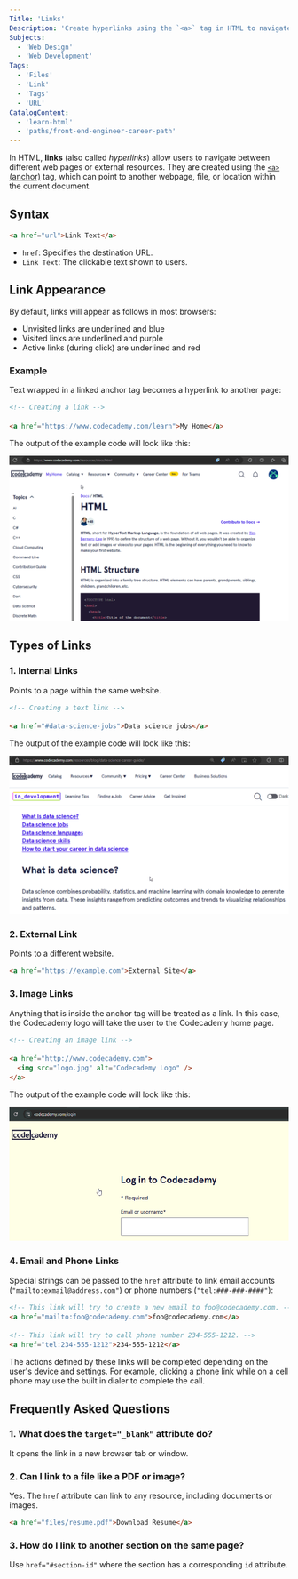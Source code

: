 ```yaml
---
Title: 'Links'
Description: 'Create hyperlinks using the `<a>` tag in HTML to navigate between web pages or external resources.'
Subjects:
  - 'Web Design'
  - 'Web Development'
Tags:
  - 'Files'
  - 'Link'
  - 'Tags'
  - 'URL'
CatalogContent:
  - 'learn-html'
  - 'paths/front-end-engineer-career-path'
---
```


In HTML, **links** (also called *hyperlinks*) allow users to navigate between different web pages or external resources. They are created using the [`<a>` (anchor)](https://www.codecademy.com/resources/docs/html/elements/a) tag, which can point to another webpage, file, or location within the current document.

## Syntax

```html
<a href="url">Link Text</a>
```

- `href`: Specifies the destination URL.
- `Link Text`: The clickable text shown to users.

## Link Appearance

By default, links will appear as follows in most browsers:

- Unvisited links are underlined and blue
- Visited links are underlined and purple
- Active links (during click) are underlined and red

### Example

Text wrapped in a linked anchor tag becomes a hyperlink to another page:

```html
<!-- Creating a link -->

<a href="https://www.codecademy.com/learn">My Home</a>
```

The output of the example code will look like this:

![Showcasing the usage of html links](https://raw.githubusercontent.com/Codecademy/docs/main/media/text-link.gif)

## Types of Links

### 1. Internal Links

Points to a page within the same website.

```html
<!-- Creating a text link -->

<a href="#data-science-jobs">Data science jobs</a>
```

The output of the example code will look like this:

![Showcasing the usage of internal links in html](https://raw.githubusercontent.com/Codecademy/docs/main/media/internal-link.gif)

### 2. External Link

Points to a different website.

```html
<a href="https://example.com">External Site</a>
```

### 3. Image Links

Anything that is inside the anchor tag will be treated as a link. In this case, the Codecademy logo will take the user to the Codecademy home page.

```html
<!-- Creating an image link -->

<a href="http://www.codecademy.com">
  <img src="logo.jpg" alt="Codecademy Logo" />
</a>
```

The output of the example code will look like this:

![Showcasing the usage of image as a link in html](https://raw.githubusercontent.com/Codecademy/docs/main/media/image-link.gif)

### 4. Email and Phone Links

Special strings can be passed to the `href` attribute to link email accounts (`"mailto:exmail@address.com"`) or phone numbers (`"tel:###-###-####"`):

```html
<!-- This link will try to create a new email to foo@codecademy.com. -->
<a href="mailto:foo@codecademy.com">foo@codecademy.com</a>

<!-- This link will try to call phone number 234-555-1212. -->
<a href="tel:234-555-1212">234-555-1212</a>
```

The actions defined by these links will be completed depending on the user's device and settings. For example, clicking a phone link while on a cell phone may use the built in dialer to complete the call.

## Frequently Asked Questions

### 1. What does the `target="_blank"` attribute do?

It opens the link in a new browser tab or window.

### 2. Can I link to a file like a PDF or image?

Yes. The `href` attribute can link to any resource, including documents or images.

```html
<a href="files/resume.pdf">Download Resume</a>
```

### 3. How do I link to another section on the same page?

Use `href="#section-id"` where the section has a corresponding `id` attribute.
